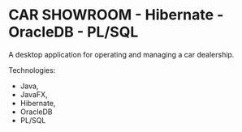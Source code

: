 # CAR SHOWROOM - Hibernate - OracleDB - PL/SQL

A desktop application for operating and managing a car dealership.

Technologies: 
 - Java, 
 - JavaFX, 
 - Hibernate, 
 - OracleDB
 - PL/SQL
